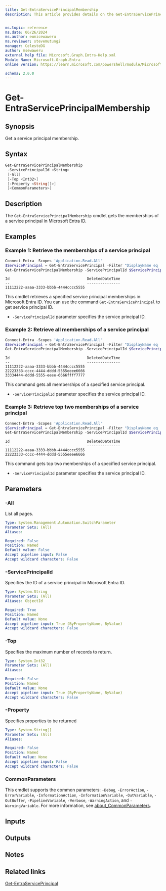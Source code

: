 ```yaml
---
title: Get-EntraServicePrincipalMembership
description: This article provides details on the Get-EntraServicePrincipalMembership command.


ms.topic: reference
ms.date: 06/26/2024
ms.author: eunicewaweru
ms.reviewer: stevemutungi
manager: CelesteDG
author: msewaweru
external help file: Microsoft.Graph.Entra-Help.xml
Module Name: Microsoft.Graph.Entra
online version: https://learn.microsoft.com/powershell/module/Microsoft.Graph.Entra/Get-EntraServicePrincipalMembership

schema: 2.0.0
---
```


# Get-EntraServicePrincipalMembership

## Synopsis

Get a service principal membership.

## Syntax

```powershell
Get-EntraServicePrincipalMembership
 -ServicePrincipalId <String>
 [-All]
 [-Top <Int32>]
 [-Property <String[]>]
 [<CommonParameters>]
```

## Description

The `Get-EntraServicePrincipalMembership` cmdlet gets the memberships of a service principal in Microsoft Entra ID.

## Examples

### Example 1: Retrieve the memberships of a service principal

```powershell
Connect-Entra -Scopes 'Application.Read.All'
$ServicePrincipal = Get-EntraServicePrincipal -Filter "DisplayName eq '<service-principal-display-name>'"
Get-EntraServicePrincipalMembership -ServicePrincipalId $ServicePrincipal.ObjectId
```

```Output
Id                                   DeletedDateTime
--                                   ---------------
11112222-aaaa-3333-bbbb-4444cccc5555
```

This cmdlet retrieves a specified service principal memberships in Microsoft Entra ID. You can use the command `Get-EntraServicePrincipal` to get service principal ID.

- `-ServicePrincipalId` parameter specifies the service principal ID.

### Example 2: Retrieve all memberships of a service principal

```powershell
Connect-Entra -Scopes 'Application.Read.All'
$ServicePrincipal = Get-EntraServicePrincipal -Filter "DisplayName eq '<service-principal-display-name>'"
Get-EntraServicePrincipalMembership -ServicePrincipalId $ServicePrincipal.ObjectId -All 
```

```Output
Id                                   DeletedDateTime
--                                   ---------------
11112222-aaaa-3333-bbbb-4444cccc5555
22223333-cccc-4444-dddd-5555eeee6666
33334444-dddd-5555-eeee-6666ffff7777
```

This command gets all memberships of a specified service principal.

- `-ServicePrincipalId` parameter specifies the service principal ID.

### Example 3: Retrieve top two memberships of a service principal

```powershell
Connect-Entra -Scopes 'Application.Read.All'
$ServicePrincipal = Get-EntraServicePrincipal -Filter "DisplayName eq '<service-principal-display-name>'"
Get-EntraServicePrincipalMembership -ServicePrincipalId $ServicePrincipal.ObjectId -Top 2
```

```Output
Id                                   DeletedDateTime
--                                   ---------------
11112222-aaaa-3333-bbbb-4444cccc5555
22223333-cccc-4444-dddd-5555eeee6666

```

This command gets top two memberships of a specified service principal.

- `-ServicePrincipalId` parameter specifies the service principal ID.

## Parameters

### -All

List all pages.

```yaml
Type: System.Management.Automation.SwitchParameter
Parameter Sets: (All)
Aliases:

Required: False
Position: Named
Default value: False
Accept pipeline input: False
Accept wildcard characters: False
```

### -ServicePrincipalId

Specifies the ID of a service principal in Microsoft Entra ID.

```yaml
Type: System.String
Parameter Sets: (All)
Aliases: ObjectId

Required: True
Position: Named
Default value: None
Accept pipeline input: True (ByPropertyName, ByValue)
Accept wildcard characters: False
```

### -Top

Specifies the maximum number of records to return.

```yaml
Type: System.Int32
Parameter Sets: (All)
Aliases:

Required: False
Position: Named
Default value: None
Accept pipeline input: True (ByPropertyName, ByValue)
Accept wildcard characters: False
```

### -Property

Specifies properties to be returned

```yaml
Type: System.String[]
Parameter Sets: (All)
Aliases:

Required: False
Position: Named
Default value: None
Accept pipeline input: False
Accept wildcard characters: False
```

### CommonParameters

This cmdlet supports the common parameters: `-Debug`, `-ErrorAction`, `-ErrorVariable`, `-InformationAction`, `-InformationVariable`, `-OutVariable`, `-OutBuffer`, `-PipelineVariable`, `-Verbose`, `-WarningAction`, and `-WarningVariable`. For more information, see [about_CommonParameters](https://go.microsoft.com/fwlink/?LinkID=113216).

## Inputs

## Outputs

## Notes

## Related links

[Get-EntraServicePrincipal](Get-EntraServicePrincipal.md)
